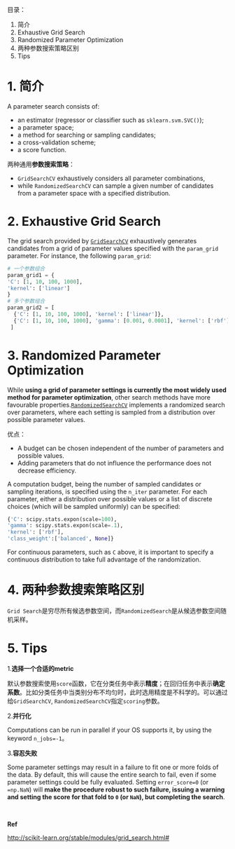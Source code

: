 目录：

1. 简介
2. Exhaustive Grid Search
3. Randomized Parameter Optimization
4. 两种参数搜索策略区别
5. Tips

# 1. 简介
A parameter search consists of:
- an estimator (regressor or classifier such as `sklearn.svm.SVC()`);
- a parameter space;
- a method for searching or sampling candidates;
- a cross-validation scheme;
- a score function.

两种通用**参数搜索策略**：

- `GridSearchCV` exhaustively considers all parameter combinations, 
- while `RandomizedSearchCV` can sample a given number of candidates from a parameter space with a specified distribution. 

# 2. Exhaustive Grid Search
The grid search provided by [`GridSearchCV`](http://scikit-learn.org/stable/modules/generated/sklearn.model_selection.GridSearchCV.html#sklearn.model_selection.GridSearchCV) exhaustively generates candidates from a grid of parameter values specified with the `param_grid` parameter. For instance, the following `param_grid`:
```python
# 一个参数组合
param_grid1 = {
'C': [1, 10, 100, 1000], 
'kernel': ['linear']
}
# 多个参数组合
param_grid2 = [
  {'C': [1, 10, 100, 1000], 'kernel': ['linear']},
  {'C': [1, 10, 100, 1000], 'gamma': [0.001, 0.0001], 'kernel': ['rbf']},
 ]
```

# 3. Randomized Parameter Optimization
While **using a grid of parameter settings is currently the most widely used method for parameter optimization**, other search methods have more favourable properties.[`RandomizedSearchCV`](http://scikit-learn.org/stable/modules/generated/sklearn.model_selection.RandomizedSearchCV.html#sklearn.model_selection.RandomizedSearchCV) implements a randomized search over parameters, where each setting is sampled from a distribution over possible parameter values.

优点：

- A budget can be chosen independent of the number of parameters and possible values.
- Adding parameters that do not influence the performance does not decrease efficiency.

A computation budget, being the number of sampled candidates or sampling iterations, is specified using the `n_iter` parameter. For each parameter, either a distribution over possible values or a list of discrete choices (which will be sampled uniformly) can be specified:
```python
{'C': scipy.stats.expon(scale=100),
'gamma': scipy.stats.expon(scale=.1),
'kernel': ['rbf'],
'class_weight':['balanced', None]}
```

For continuous parameters, such as `C` above, it is important to specify a continuous distribution to take full advantage of the randomization.

# 4. 两种参数搜索策略区别
`Grid Search`是穷尽所有候选参数空间，而`RandomizedSearch`是从候选参数空间随机采样。

# 5. Tips

1.**选择一个合适的metric**

默认参数搜索使用`score`函数，它在分类任务中表示**精度**；在回归任务中表示**确定系数**。比如分类任务中当类别分布不均匀时，此时选用精度是不科学的。可以通过给`GridSearchCV`, `RandomizedSearchCV`指定`scoring`参数。

2.**并行化**

Computations can be run in parallel if your OS supports it, by using the keyword `n_jobs=-1`。

3.**容忍失败**

Some parameter settings may result in a failure to fit one or more folds of the data. By default, this will cause the entire search to fail, even if some parameter settings could be fully evaluated. Setting `error_score=0` (or `=np.NaN`) will **make the procedure robust to such failure, issuing a warning and setting the score for that fold to `0` (or `NaN`), but completing the search**.

<br>

**Ref**

http://scikit-learn.org/stable/modules/grid_search.html#

